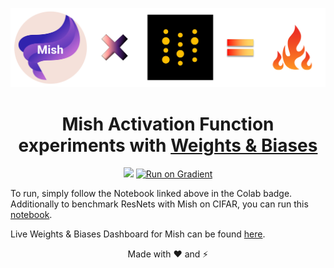 <p align="center">
  <img src="assets/mw.png">
</p>

<h1 align="center">Mish Activation Function experiments with <a href="https://www.wandb.com/" alt="Colab">Weights & Biases</a></h1>

<p align="center">
    <a href="https://colab.research.google.com/drive/1PHG4u_mkOnbge4RIzPjtfda1N-oiaDKI?usp=sharing" alt="Colab">
        <img src="https://colab.research.google.com/assets/colab-badge.svg" /></a>
       <a href="https://console.paperspace.com/github/digantamisra98/Mish/blob/master/exps/Mish_test.ipynb">
          <img src="https://assets.paperspace.io/img/gradient-badge.svg" alt="Run on Gradient"/>
          </a>
</p>

To run, simply follow the Notebook linked above in the Colab badge. 
Additionally to benchmark ResNets with Mish on CIFAR, you can run this [notebook](https://github.com/digantamisra98/Mish/blob/master/exps/Mish_CIFAR.ipynb). 

Live Weights & Biases Dashboard for Mish can be found [here](https://wandb.ai/diganta/Mish?workspace=user-diganta).



<p align="center">
    Made with ❤️ and ⚡
</p>
